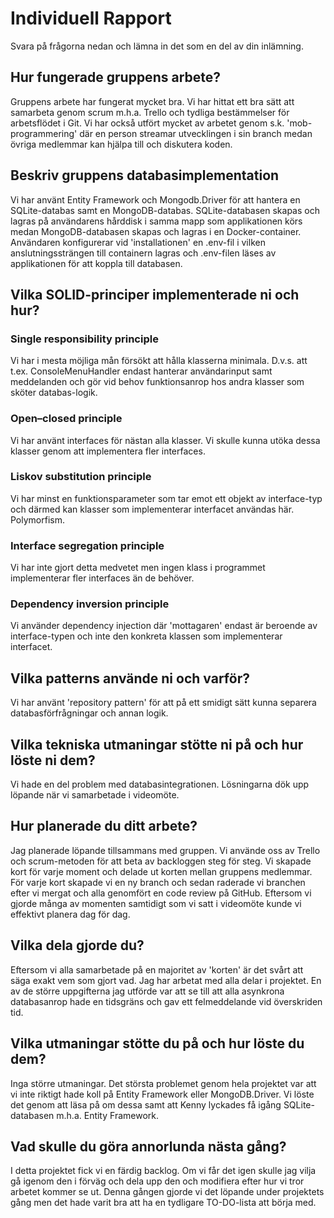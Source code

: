 ﻿# Individuell Rapport

Svara på frågorna nedan och lämna in det som en del av din inlämning.

## Hur fungerade gruppens arbete?

Gruppens arbete har fungerat mycket bra. Vi har hittat ett bra sätt att samarbeta
genom scrum m.h.a. Trello och tydliga bestämmelser för arbetsflödet i Git. Vi har också utfört mycket av arbetet
genom s.k. 'mob-programmering' där en person streamar utvecklingen i sin branch medan övriga medlemmar kan hjälpa till och diskutera koden.

## Beskriv gruppens databasimplementation

Vi har använt Entity Framework och Mongodb.Driver för att hantera en SQLite-databas samt en MongoDB-databas.
SQLite-databasen skapas och lagras på användarens hårddisk i samma mapp som applikationen körs medan
MongoDB-databasen skapas och lagras i en Docker-container. Användaren konfigurerar vid 'installationen' en .env-fil
i vilken anslutningssträngen till containern lagras och .env-filen läses av applikationen för att
koppla till databasen.

## Vilka SOLID-principer implementerade ni och hur?

### Single responsibility principle
Vi har i mesta möjliga mån försökt att hålla klasserna minimala. D.v.s. att t.ex. ConsoleMenuHandler
endast hanterar användarinput samt meddelanden och gör vid behov funktionsanrop hos andra klasser som sköter databas-logik.

### Open–closed principle
Vi har använt interfaces för nästan alla klasser. Vi skulle kunna utöka dessa klasser genom att implementera fler interfaces.

### Liskov substitution principle
Vi har minst en funktionsparameter som tar emot ett objekt av interface-typ och därmed kan klasser som implementerar
interfacet användas här. Polymorfism.

### Interface segregation principle
Vi har inte gjort detta medvetet men ingen klass i programmet implementerar fler interfaces än de behöver.

### Dependency inversion principle
Vi använder dependency injection där 'mottagaren' endast är beroende av interface-typen och inte den konkreta klassen
som implementerar interfacet.

## Vilka patterns använde ni och varför?
Vi har använt 'repository pattern' för att på ett smidigt sätt kunna separera databasförfrågningar och annan logik.

## Vilka tekniska utmaningar stötte ni på och hur löste ni dem?
Vi hade en del problem med databasintegrationen. Lösningarna dök upp löpande när vi samarbetade i videomöte.

## Hur planerade du ditt arbete?
Jag planerade löpande tillsammans med gruppen. Vi använde oss av Trello och scrum-metoden för att beta av backloggen
steg för steg. Vi skapade kort för varje moment och delade ut korten mellan gruppens medlemmar. För varje kort
skapade vi en ny branch och sedan raderade vi branchen efter vi mergat och alla genomfört en code review på GitHub.
Eftersom vi gjorde många av momenten samtidigt som vi satt i videomöte kunde vi effektivt planera dag för dag.

## Vilka dela gjorde du?
Eftersom vi alla samarbetade på en majoritet av 'korten' är det svårt att säga exakt vem som gjort vad.
Jag har arbetat med alla delar i projektet. En av de större uppgifterna jag utförde var att se till att
alla asynkrona databasanrop hade en tidsgräns och gav ett felmeddelande vid överskriden tid.

## Vilka utmaningar stötte du på och hur löste du dem?
Inga större utmaningar. Det största problemet genom hela projektet var att vi inte riktigt hade koll på Entity Framework eller
MongoDB.Driver. Vi löste det genom att läsa på om dessa samt att Kenny lyckades få igång SQLite-databasen m.h.a. Entity Framework.

## Vad skulle du göra annorlunda nästa gång?
I detta projektet fick vi en färdig backlog. Om vi får det igen skulle jag vilja gå igenom den i förväg och dela upp den
och modifiera efter hur vi tror arbetet kommer se ut. Denna gången gjorde vi det löpande under projektets gång men
det hade varit bra att ha en tydligare TO-DO-lista att börja med. 